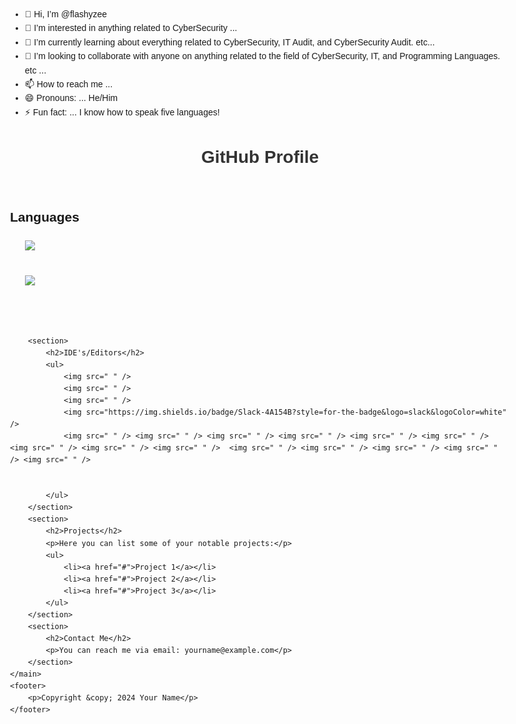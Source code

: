 - 👋 Hi, I’m @flashyzee
- 👀 I’m interested in anything related to CyberSecurity ...
- 🌱 I’m currently learning about everything related to CyberSecurity, IT Audit, and CyberSecurity Audit. etc...
- 💞️ I’m looking to collaborate with anyone on anything related to the field of CyberSecurity, IT, and Programming Languages. etc ...
- 📫 How to reach me ... 
- 😄 Pronouns: ... He/Him
- ⚡ Fun fact: ... I know how to speak five languages!

<!DOCTYPE html>
<html lang="en">
<head>
    <meta charset="UTF-8">
    <meta name="viewport" content="width=device-width, initial-scale=1.0">
    <title>README</title>
    <style>
        body {
            font-family: Arial, sans-serif;
            line-height: 1.6;
            max-width: 800px;
            margin: 0 auto;
            padding: 20px;
        }
        h1 {
            color: #333;
        }
        img {
            max-width: 100%;
            height: auto;
            display: block;
            margin: 20px 0;
        }
    </style>
</head>
<body>
    <header>
        <h1>GitHub Profile</h1>
    </header>
    <main>
        <section>
            <h2>Languages</h2>
            <ul>
                <img src="https://img.shields.io/badge/Python-FFD43B?style=for-the-badge&logo=python&logoColor=blue" />
                <img src=" " />
                <img src="https://img.shields.io/badge/CSS3-1572B6?style=for-the-badge&logo=css3&logoColor=white" /> 
                <img src=" " /> 
                <img src=" " /> <img src=" " />
            </ul>
        </section>

        <section>
            <h2>IDE's/Editors</h2>
            <ul>
                <img src=" " />
                <img src=" " />
                <img src=" " />
                <img src="https://img.shields.io/badge/Slack-4A154B?style=for-the-badge&logo=slack&logoColor=white" />
                <img src=" " /> <img src=" " /> <img src=" " /> <img src=" " /> <img src=" " /> <img src=" " /> <img src=" " /> <img src=" " /> <img src=" " />  <img src=" " /> <img src=" " /> <img src=" " /> <img src=" " /> <img src=" " />
                
                
            </ul>
        </section>
        <section>
            <h2>Projects</h2>
            <p>Here you can list some of your notable projects:</p>
            <ul>
                <li><a href="#">Project 1</a></li>
                <li><a href="#">Project 2</a></li>
                <li><a href="#">Project 3</a></li>
            </ul>
        </section>
        <section>
            <h2>Contact Me</h2>
            <p>You can reach me via email: yourname@example.com</p>
        </section>
    </main>
    <footer>
        <p>Copyright &copy; 2024 Your Name</p>
    </footer>
</body>
</html>
































<!---
flashyzee/flashyzee is a ✨ special ✨ repository because its `README.md` (this file) appears on your GitHub profile.
You can click the Preview link to take a look at your changes.
--->
